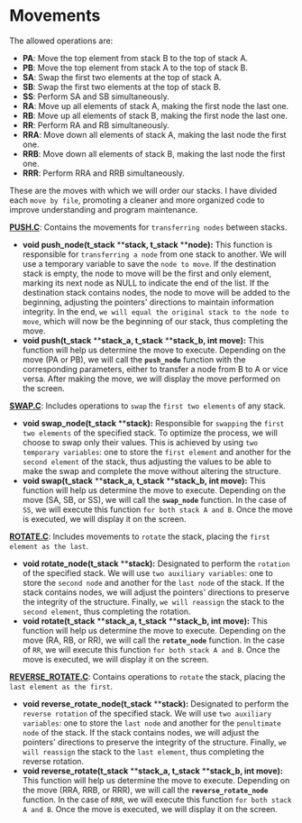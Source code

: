 # Movements

The allowed operations are:

- **PA**: Move the top element from stack B to the top of stack A.
- **PB**: Move the top element from stack A to the top of stack B.
- **SA**: Swap the first two elements at the top of stack A.
- **SB**: Swap the first two elements at the top of stack B.
- **SS**: Perform SA and SB simultaneously.
- **RA**: Move up all elements of stack A, making the first node the last one.
- **RB**: Move up all elements of stack B, making the first node the last one.
- **RR**: Perform RA and RB simultaneously.
- **RRA**: Move down all elements of stack A, making the last node the first one.
- **RRB**: Move down all elements of stack B, making the last node the first one.
- **RRR**: Perform RRA and RRB simultaneously.

These are the moves with which we will order our stacks. I have divided each `move by file`, promoting a cleaner and more organized code to improve understanding and program maintenance.

**[PUSH.C](https://github.com/MiMendiola/Push_swap/blob/main/src/movements/push.c)**: Contains the movements for `transferring nodes` between stacks.

- **void push_node(t_stack** ****stack, t_stack** ****node):** This function is responsible for `transferring a node` from one stack to another. We will use a temporary variable to save the `node to move`. If the destination stack is empty, the node to move will be the first and only element, marking its next node as NULL to indicate the end of the list. If the destination stack contains nodes, the node to move will be added to the beginning, adjusting the pointers' directions to maintain information integrity. In the end, `we will equal the original stack to the node to move`, which will now be the beginning of our stack, thus completing the move.
- **void	push(t_stack** ****stack_a, t_stack** ****stack_b, int move):** This function will help us determine the move to execute. Depending on the move (PA or PB), we will call the **`push_node`** function with the corresponding parameters, either to transfer a node from B to A or vice versa. After making the move, we will display the move performed on the screen.

**[SWAP.C](https://github.com/MiMendiola/Push_swap/blob/main/src/movements/swap.c)**: Includes operations to `swap` the `first two elements` of any stack.

- **void	swap_node(t_stack** ****stack):** Responsible for `swapping` the `first two elements` of the specified stack. To optimize the process, we will choose to swap only their values. This is achieved by using `two temporary variables`: one to store the `first element` and another for the `second element` of the stack, thus adjusting the values to be able to make the swap and complete the move without altering the structure.
- **void	swap(t_stack** ****stack_a, t_stack** ****stack_b, int move):** This function will help us determine the move to execute. Depending on the move (SA, SB, or SS), we will call the **`swap_node`** function. In the case of `SS`, we will execute this function `for both stack A and B`. Once the move is executed, we will display it on the screen.

**[ROTATE.C](https://github.com/MiMendiola/Push_swap/blob/main/src/movements/rotate.c)**: Includes movements to `rotate` the stack, placing the `first element as the last`.

- **void	rotate_node(t_stack** ****stack):** Designated to perform the `rotation` of the specified stack. We will use `two auxiliary variables`: one to store the `second node` and another for the `last node` of the stack. If the stack contains nodes, we will adjust the pointers' directions to preserve the integrity of the structure. Finally, `we will reassign` the stack to the `second element`, thus completing the rotation.
- **void	rotate(t_stack** ****stack_a, t_stack** ****stack_b, int move):** This function will help us determine the move to execute. Depending on the move (RA, RB, or RR), we will call the **`rotate_node`** function. In the case of `RR`, we will execute this function `for both stack A and B`. Once the move is executed, we will display it on the screen.

**[REVERSE_ROTATE.C](https://github.com/MiMendiola/Push_swap/blob/main/src/movements/reverse_rotate.c)**: Contains operations to `rotate` the stack, placing the `last element as the first`.

- **void	reverse_rotate_node(t_stack** ****stack):** Designated to perform the `reverse rotation` of the specified stack. We will use `two auxiliary variables`: one to store the `last node` and another for the `penultimate node` of the stack. If the stack contains nodes, we will adjust the pointers' directions to preserve the integrity of the structure. Finally, `we will reassign` the stack to the `last element`, thus completing the reverse rotation.
- **void	reverse_rotate(t_stack** ****stack_a, t_stack** ****stack_b, int move):** This function will help us determine the move to execute. Depending on the move (RRA, RRB, or RRR), we will call the **`reverse_rotate_node`** function. In the case of `RRR`, we will execute this function `for both stack A and B`. Once the move is executed, we will display it on the screen.